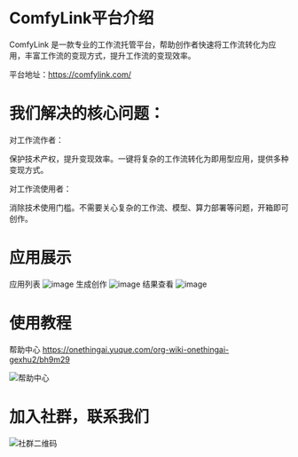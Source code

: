 # ComfyLink平台介绍
ComfyLink 是一款专业的工作流托管平台，帮助创作者快速将工作流转化为应用，丰富工作流的变现方式，提升工作流的变现效率。

平台地址：https://comfylink.com/

# 我们解决的核心问题：
对工作流作者： 

保护技术产权，提升变现效率。一键将复杂的工作流转化为即用型应用，提供多种变现方式。

对工作流使用者： 

消除技术使用门槛。不需要关心复杂的工作流、模型、算力部署等问题，开箱即可创作。

# 应用展示
应用列表
![image](https://github.com/user-attachments/assets/a3f3a0b9-2bb6-4574-81e0-d61e601b91c0)
生成创作
![image](https://github.com/user-attachments/assets/cb303560-cfad-4c74-a3af-b10c923fe936)
结果查看
![image](https://github.com/user-attachments/assets/6adca7e9-d77d-483c-9b0f-bc3f5841a314)


# 使用教程
帮助中心 https://onethingai.yuque.com/org-wiki-onethingai-gexhu2/bh9m29

![帮助中心](https://github.com/user-attachments/assets/3143add6-3e56-45c3-a443-e66e66329aa7)



# 加入社群，联系我们
![社群二维码](https://github.com/user-attachments/assets/6d300351-5a37-4a4f-b4db-42bbf21a551e)



